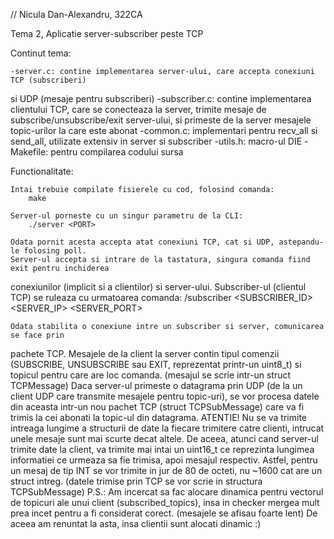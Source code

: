// Nicula Dan-Alexandru, 322CA

Tema 2, Aplicatie server-subscriber peste TCP

Continut tema:

    -server.c: contine implementarea server-ului, care accepta conexiuni TCP (subscriberi)
si UDP (mesaje pentru subscriberi)
    -subscriber.c: contine implementarea clientului TCP, care se conecteaza la server, trimite
mesaje de subscribe/unsubscribe/exit server-ului, si primeste de la server mesajele topic-urilor
la care este abonat
    -common.c: implementari pentru recv_all si send_all, utilizate extensiv in server si subscriber
    -utils.h: macro-ul DIE
    -Makefile: pentru compilarea codului sursa

Functionalitate:

    Intai trebuie compilate fisierele cu cod, folosind comanda:
        make

    Server-ul porneste cu un singur parametru de la CLI:
        ./server <PORT>

    Odata pornit acesta accepta atat conexiuni TCP, cat si UDP, astepandu-le folosing poll.
    Server-ul accepta si intrare de la tastatura, singura comanda fiind exit pentru inchiderea
conexiunilor (implicit si a clientilor) si server-ului.
    Subscriber-ul (clientul TCP) se ruleaza cu urmatoarea comanda:
        /subscriber <SUBSCRIBER_ID> <SERVER_IP> <SERVER_PORT>

    Odata stabilita o conexiune intre un subscriber si server, comunicarea se face prin
pachete TCP. Mesajele de la client la server contin tipul comenzii (SUBSCRIBE, UNSUBSCRIBE
sau EXIT, reprezentat printr-un uint8_t) si topicul pentru care are loc comanda. (mesajul
se scrie intr-un struct TCPMessage)
    Daca server-ul primeste o datagrama prin UDP (de la un client UDP care transmite mesajele
pentru topic-uri), se vor procesa datele din aceasta intr-un nou pachet TCP (struct TCPSubMessage)
care va fi trimis la cei abonati la topic-ul din datagrama.
    ATENTIE! Nu se va trimite intreaga lungime a structurii de date la fiecare trimitere catre
clienti, intrucat unele mesaje sunt mai scurte decat altele. De aceea, atunci cand server-ul trimite
date la client, va trimite mai intai un uint16_t ce reprezinta lungimea informatiei ce urmeaza sa fie
trimisa, apoi mesajul respectiv. Astfel, pentru un mesaj de tip INT se vor trimite in jur de 80 de octeti,
nu ~1600 cat are un struct intreg. (datele trimise prin TCP se vor scrie in structura TCPSubMessage)
    P.S.: Am incercat sa fac alocare dinamica pentru vectorul de topicuri ale unui client (subscribed_topics),
insa in checker mergea mult prea incet pentru a fi considerat corect. (mesajele se afisau foarte lent) De aceea 
am renuntat la asta, insa clientii sunt alocati dinamic :)


